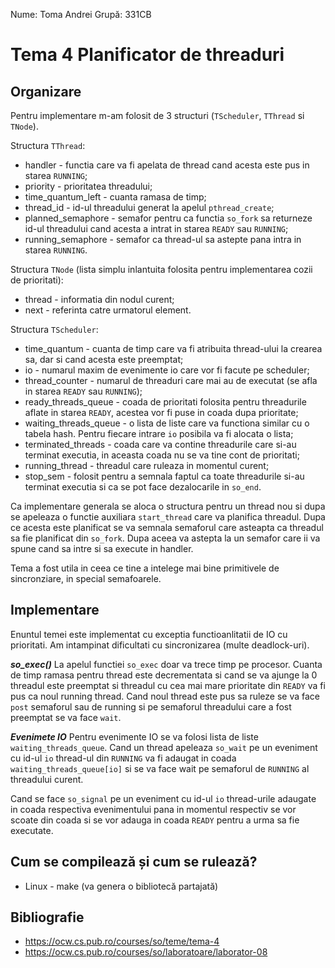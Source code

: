 Nume: Toma Andrei
Grupă: 331CB

# Tema 4 Planificator de threaduri

## Organizare

Pentru implementare m-am folosit de 3 structuri (`TScheduler`, `TThread` si
`TNode`).

Structura `TThread`:
* handler - functia care va fi apelata de thread cand acesta este pus in
starea `RUNNING`;
* priority - prioritatea threadului;
* time_quantum_left - cuanta ramasa de timp;
* thread_id - id-ul threadului generat la apelul `pthread_create`;
* planned_semaphore - semafor pentru ca functia `so_fork` sa returneze id-ul
threadului cand acesta a intrat in starea `READY` sau `RUNNING`;
* running_semaphore - semafor ca thread-ul sa astepte pana intra in starea
`RUNNING`.

Structura `TNode` (lista simplu inlantuita folosita pentru implementarea
cozii de prioritati):
* thread - informatia din nodul curent;
* next - referinta catre urmatorul element.

Structura `TScheduler`:
* time_quantum - cuanta de timp care va fi atribuita thread-ului la crearea
sa, dar si cand acesta este preemptat;
* io - numarul maxim de evenimente io care vor fi facute pe scheduler;
* thread_counter - numarul de threaduri care mai au de executat (se afla in
starea `READY` sau `RUNNING`);
* ready_threads_queue - coada de prioritati folosita pentru threadurile
aflate in starea `READY`, acestea vor fi puse in coada dupa prioritate;
* waiting_threads_queue - o lista de liste care va functiona similar cu o
tabela hash. Pentru fiecare intrare `io` posibila va fi alocata o lista;
* terminated_threads - coada care va contine threadurile care si-au
terminat executia, in aceasta coada nu se va tine cont de prioritati;
* running_thread - threadul care ruleaza in momentul curent;
* stop_sem - folosit pentru a semnala faptul ca toate threadurile si-au
terminat executia si ca se pot face dezalocarile in `so_end`.

Ca implementare generala se aloca o structura pentru un thread nou si dupa
se apeleaza o functie auxiliara `start_thread` care va planifica threadul.
Dupa ce acesta este planificat se va semnala semaforul care asteapta ca
threadul sa fie planificat din `so_fork`. Dupa aceea va astepta la un
semafor care ii va spune cand sa intre si sa execute in handler.

Tema a fost utila in ceea ce tine a intelege mai bine primitivele de
sincronziare, in special semafoarele.

## Implementare

Enuntul temei este implementat cu exceptia functioanlitatii de IO cu
prioritati.
Am intampinat dificultati cu sincronizarea (multe deadlock-uri).

***so_exec()***
La apelul functiei `so_exec` doar va trece timp pe procesor. Cuanta de timp
ramasa pentru thread este decrementata si cand se va ajunge la 0 threadul
este preemptat si threadul cu cea mai mare prioritate din `READY` va fi pus
ca noul running thread. Cand noul thread este pus sa ruleze se va face `post` 
semaforul sau de running si pe semaforul threadului care a fost preemptat se
va face `wait`.

***Evenimete IO***
Pentru evenimente IO se va folosi lista de liste `waiting_threads_queue`.
Cand un thread apeleaza `so_wait` pe un eveniment cu id-ul `io` thread-ul
din `RUNNING` va fi adaugat in coada `waiting_threads_queue[io]` si se va
face wait pe semaforul de `RUNNING` al threadului curent.

Cand se face `so_signal` pe un eveniment cu id-ul `io` thread-urile adaugate
in coada respectiva evenimentului pana in momentul respectiv se vor scoate
din coada si se vor adauga in coada `READY` pentru a urma sa fie executate.

## Cum se compilează și cum se rulează?
* Linux - make (va genera o bibliotecă partajată)

## Bibliografie
* https://ocw.cs.pub.ro/courses/so/teme/tema-4
* https://ocw.cs.pub.ro/courses/so/laboratoare/laborator-08
